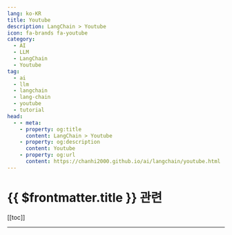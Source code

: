 ```yaml
---
lang: ko-KR
title: Youtube
description: LangChain > Youtube
icon: fa-brands fa-youtube
category: 
  - AI
  - LLM
  - LangChain
  - Youtube
tag: 
  - ai
  - llm
  - langchain
  - lang-chain
  - youtube
  - tutorial
head:
  - - meta:
    - property: og:title
      content: LangChain > Youtube
    - property: og:description
      content: Youtube
    - property: og:url
      content: https://chanhi2000.github.io/ai/langchain/youtube.html
---
```


# {{ $frontmatter.title }} 관련

[[toc]]

---

<MyYouTubeItems jsonName="yu-alejandro_ao" /><!-- Alejandro AO - Software & Ai -->
<MyYouTubeItems jsonName="yu-deployingai" /><!-- Deploying AI -->
<MyYouTubeItems jsonName="yu-samwitteveenai" /><!-- Sam Witteveen -->

<TagLinks />